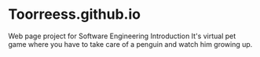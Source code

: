 # Toorreess.github.io

Web page project for Software Engineering Introduction
It's virtual pet game where you have to take care of a penguin and watch him growing up. 

